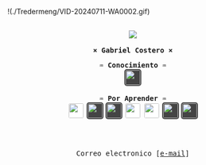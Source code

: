 <!-- GitHub Profile -->
!(./Tredermeng/VID-20240711-WA0002.gif)
<!-- Profile -->
<p align="left"><strong><samp></samp></strong></p>
  <p align="center">
    <samp>
    <br>
      <image src="https://readme-typing-svg.demolab.com?font=Fira+Code&pause=1000&color=747474&center=&vCenter=&repeat=verdadero&random=verdadero&width=435&lines=Heeellooo!!%2C+Weelcome+my+profile">
        <!-- ![]()  -->
      <br>
      <b>
      <br>
        × Gabriel Costero × 
      </b>
  </p>

<div align="center">
   <samp><b>♒︎ Conocimiento ♒︎</b></samp>
   <div align="center">
       <image width="30"
       style="background-color: #444; border-radius: 5px; padding:2px;"src="https://cdn-icons-png.flaticon.com/512/5968/5968292.png">
   </div> 
</div>

<br>
<div align="center">
   <samp><b>♒︎ Por Aprender ♒︎</b></samp>
   <div align="center">
       <image width="30"style="background-color: #fff; border-radius: 5px; padding:2px;" src="https://upload.wikimedia.org/wikipedia/commons/thumb/f/f1/Icons8_flat_linux.svg/1200px-Icons8_flat_linux.svg.png">
       <image width="30"style="background-color: #444; border-radius: 5px; padding:2px;" src="https://cdn-icons-png.flaticon.com/512/226/226777.png">
       <image width="30" style="background-color: #444; border-radius: 5px; padding:2px;" src="https://cdn-icons-png.freepik.com/512/5968/5968381.png">
       <image width="30" style="background-color: #fff; border-radius: 5px; padding:2px;" src="https://upload.wikimedia.org/wikipedia/commons/thumb/c/c3/Python-logo-notext.svg/1869px-Python-logo-notext.svg.png">
       <image width="30" style="background-color: #fff; border-radius: 5px; padding:2px;" src="https://cdn.icon-icons.com/icons2/2107/PNG/512/file_type_lua_icon_130410.png">
       <image width="30"style="background-color: #444; border-radius: 5px; padding:2px;" src="https://cdn-icons-png.flaticon.com/512/732/732212.png">
       <image width="30"
       style="background-color: #444; border-radius: 5px; padding:2px;"src="https://cdn4.iconfinder.com/data/icons/iconsimple-programming/512/css-512.png">
   </div> 
</div>


<h2></h2><br>
<!-- Contact Me -->
<p align="center">
  <samp>  
    Correo electronico [<a href="mailto:gabrielcostero515@gmail.com">e-mail</a>]
  </samp>
</p>
<h2></h2><br>
